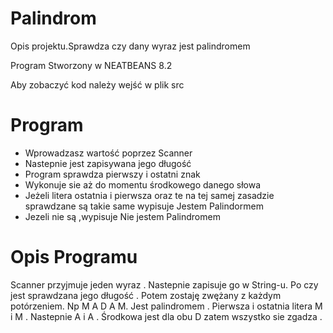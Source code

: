 # Palindrom
Opis projektu.Sprawdza czy dany wyraz jest palindromem

Program Stworzony w NEATBEANS 8.2

Aby zobaczyć kod należy wejść w plik src

# Program
- Wprowadzasz wartość poprzez Scanner
- Nastepnie jest zapisywana jego długość
- Program sprawdza pierwszy i ostatni znak 
- Wykonuje sie aż do momentu środkowego danego słowa
- Jeżeli litera ostatnia i pierwsza oraz te na tej samej zasadzie 
  sprawdzane są takie same wypisuje Jestem Palindormem 
- Jezeli nie są ,wypisuje Nie jestem Palindromem

# Opis Programu

Scanner przyjmuje jeden wyraz .
Nastepnie zapisuje go w String-u.
Po czy jest sprawdzana jego długość .
Potem zostaję zwężany z każdym potórzeniem.
Np M A D A M.
Jest palindromem .
Pierwsza i ostatnia litera M i M .
Nastepnie A i A .
Środkowa jest dla obu D zatem wszystko sie zgadza .